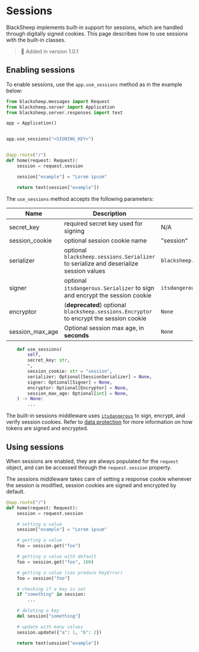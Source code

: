 # Sessions

BlackSheep implements built-in support for sessions, which are handled through
digitally signed cookies. This page describes how to use sessions with the
built-in classes.

> 🚀 Added in version 1.0.1

## Enabling sessions
To enable sessions, use the `app.use_sessions` method as in the example below:

```python
from blacksheep.messages import Request
from blacksheep.server import Application
from blacksheep.server.responses import text

app = Application()


app.use_sessions("<SIGNING_KEY>")


@app.route("/")
def home(request: Request):
    session = request.session

    session["example"] = "Lorem ipsum"

    return text(session["example"])
```

The `use_sessions` method accepts the following parameters:

| Name            | Description                                                                             | Defaults to                           |
| --------------- | --------------------------------------------------------------------------------------- | ------------------------------------- |
| secret_key      | required secret key used for signing                                                    | N/A                                   |
| session_cookie  | optional session cookie name                                                            | "session"                             |
| serializer      | optional `blacksheep.sessions.Serializer` to serialize and deserialize session values   | `blacksheep.sessions.JSONSerializer`  |
| signer          | optional `itsdangerous.Serializer` to sign and encrypt the session cookie               | `itsdangerous.URLSafeTimedSerializer` |
| encryptor       | (**deprecated**) optional `blacksheep.sessions.Encryptor` to encrypt the session cookie | `None`                                |
| session_max_age | Optional session max age, in **seconds**                                                | `None`                                |

```python
    def use_sessions(
        self,
        secret_key: str,
        *,
        session_cookie: str = "session",
        serializer: Optional[SessionSerializer] = None,
        signer: Optional[Signer] = None,
        encryptor: Optional[Encryptor] = None,
        session_max_age: Optional[int] = None,
    ) -> None:
        ...
```

The built-in sessions middleware uses
[`itsdangerous`](https://itsdangerous.palletsprojects.com/en/1.1.x/) to sign,
encrypt, and verify session cookies. Refer to [data
protection](../dataprotection/) for more information on how tokens are signed
and encrypted.

## Using sessions
When sessions are enabled, they are always populated for the `request` object,
and can be accessed through the `request.session` property.

The sessions middleware takes care of setting a response cookie whenever the
session is modified, session cookies are signed and encrypted by default.

```python
@app.route("/")
def home(request: Request):
    session = request.session

    # setting a value
    session["example"] = "Lorem ipsum"

    # getting a value
    foo = session.get("foo")

    # getting a value with default
    foo = session.get("foo", 100)

    # getting a value (can produce KeyError)
    foo = session["foo"]

    # checking if a key is set
    if "something" in session:
        ...

    # deleting a key
    del session["something"]

    # update with many values
    session.update({"a": 1, "b": 2})

    return text(session["example"])
```
